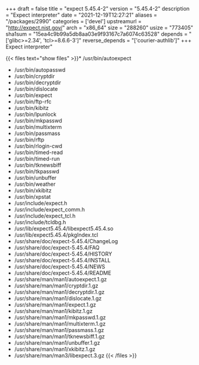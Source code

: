 +++
draft = false
title = "expect 5.45.4-2"
version = "5.45.4-2"
description = "Expect interpreter"
date = "2021-12-19T12:27:21"
aliases = "/packages/2990"
categories = ['devel']
upstreamurl = "http://expect.nist.gov/"
arch = "x86_64"
size = "288260"
usize = "773405"
sha1sum = "15ea4c9b99a5db8aa03e9f93167c7a6074c63528"
depends = "['glibc>=2.34', 'tcl>=8.6.6-3']"
reverse_depends = "['courier-authlib']"
+++
Expect interpreter"

{{< files text="show files" >}}* /usr/bin/autoexpect
* /usr/bin/autopasswd
* /usr/bin/cryptdir
* /usr/bin/decryptdir
* /usr/bin/dislocate
* /usr/bin/expect
* /usr/bin/ftp-rfc
* /usr/bin/kibitz
* /usr/bin/lpunlock
* /usr/bin/mkpasswd
* /usr/bin/multixterm
* /usr/bin/passmass
* /usr/bin/rftp
* /usr/bin/rlogin-cwd
* /usr/bin/timed-read
* /usr/bin/timed-run
* /usr/bin/tknewsbiff
* /usr/bin/tkpasswd
* /usr/bin/unbuffer
* /usr/bin/weather
* /usr/bin/xkibitz
* /usr/bin/xpstat
* /usr/include/expect.h
* /usr/include/expect_comm.h
* /usr/include/expect_tcl.h
* /usr/include/tcldbg.h
* /usr/lib/expect5.45.4/libexpect5.45.4.so
* /usr/lib/expect5.45.4/pkgIndex.tcl
* /usr/share/doc/expect-5.45.4/ChangeLog
* /usr/share/doc/expect-5.45.4/FAQ
* /usr/share/doc/expect-5.45.4/HISTORY
* /usr/share/doc/expect-5.45.4/INSTALL
* /usr/share/doc/expect-5.45.4/NEWS
* /usr/share/doc/expect-5.45.4/README
* /usr/share/man/man1/autoexpect.1.gz
* /usr/share/man/man1/cryptdir.1.gz
* /usr/share/man/man1/decryptdir.1.gz
* /usr/share/man/man1/dislocate.1.gz
* /usr/share/man/man1/expect.1.gz
* /usr/share/man/man1/kibitz.1.gz
* /usr/share/man/man1/mkpasswd.1.gz
* /usr/share/man/man1/multixterm.1.gz
* /usr/share/man/man1/passmass.1.gz
* /usr/share/man/man1/tknewsbiff.1.gz
* /usr/share/man/man1/unbuffer.1.gz
* /usr/share/man/man1/xkibitz.1.gz
* /usr/share/man/man3/libexpect.3.gz
{{< /files >}}